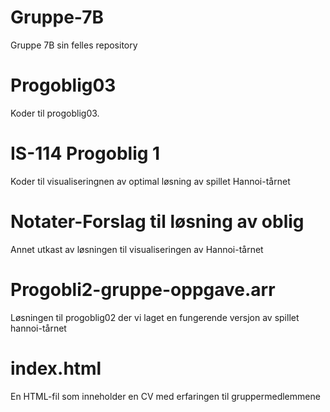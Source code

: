 # Gruppe-7B
Gruppe 7B sin felles repository
# Progoblig03
Koder til progoblig03.
# IS-114 Progoblig 1
Koder til visualiseringnen av optimal løsning av spillet Hannoi-tårnet
# Notater-Forslag til løsning av oblig
Annet utkast av løsningen til visualiseringen av Hannoi-tårnet
# Progobli2-gruppe-oppgave.arr
Løsningen til progoblig02 der vi laget en fungerende versjon av spillet hannoi-tårnet
# index.html
En HTML-fil som inneholder en CV med erfaringen til gruppermedlemmene 
